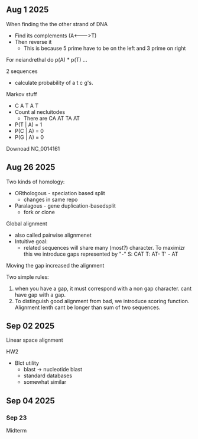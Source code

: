 ## Aug 1 2025

When finding the the other strand of DNA
- Find its complements (A<--->T)
- Then reverse it
	- This is because 5 prime have to be on the left and 3 prime on right

For neiandrethal do p(A) * p(T) ...

2 sequences
- calculate probability of a t c g's.

Markov stuff
- C A T A T
- Count al necluitodes
	- There are CA AT TA AT
- P(T | A) = 1
- P(C | A) = 0
- P(G | A) = 0

Downoad NC_0014161


## Aug 26 2025

Two kinds of homology:
- ORthologous - speciation based split
	- changes in same repo
- Paralagous - gene duplication-basedsplit
	- fork or clone

Global alignment
- also called pairwise alignmenet
- Intuitive goal:
	- related sequences will share many (most?) character. To maximizr this we introduce gaps represented by "-"
S: CAT
T: AT-
T' - AT

Moving the gap increased the alignment

Two simple rules:
1. when you have a gap, it must correspond with a non gap character. cant have gap with a gap.
2. To distinguish good alignment from bad, we introduce scoring function.
Alignment lenth cant be longer than sum of two sequences.


## Sep 02 2025

Linear space alignment

HW2
- Blct utility
	- blast -> nucleotide blast
	- standard databases
	- somewhat similar


## Sep 04 2025



### Sep 23

Midterm 